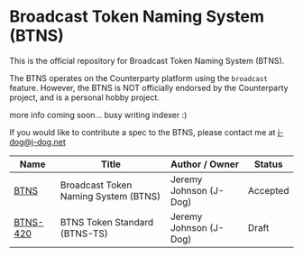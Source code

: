 # Broadcast Token Naming System (BTNS)

This is the official repository for Broadcast Token Naming System (BTNS). 

The BTNS operates on the Counterparty platform using the `broadcast` feature. However, the BTNS is NOT officially endorsed by the Counterparty project, and is a personal hobby project. 

more info coming soon... busy writing indexer :)

If you would like to contribute a spec to the BTNS, please contact me at <j-dog@j-dog.net>

Name                          | Title                                   |  Author / Owner        | Status        |
----------------------------  | --------------------------------------- | ---------------------- | ------------- |
[BTNS](./docs/BTNS.md)        | Broadcast Token Naming System (BTNS)    | Jeremy Johnson (J-Dog) | Accepted      |
[BTNS-420](./docs/BTNS-420.md)| BTNS Token Standard (BTNS-TS)           | Jeremy Johnson (J-Dog) | Draft         |
